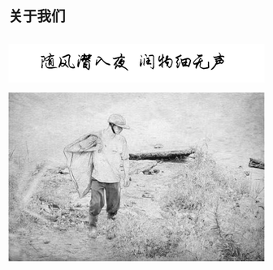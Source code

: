 # 关于我们

<br />
<img  src='./img/sfqry.PNG' width="600" alt="logo">
<br />
<br />
<div align="center">
<img  src='./img/xf.jpeg' width="600" alt="logo" />
</div>
<br />
<br />
